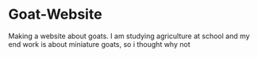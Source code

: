 # Goat-Website
Making a website about goats. I am studying agriculture at school and my end work is about miniature goats, so i thought why not
